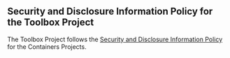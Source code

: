 ## Security and Disclosure Information Policy for the Toolbox Project

The Toolbox Project follows the
[Security and Disclosure Information Policy](https://github.com/containers/common/blob/master/SECURITY.md)
for the Containers Projects.
